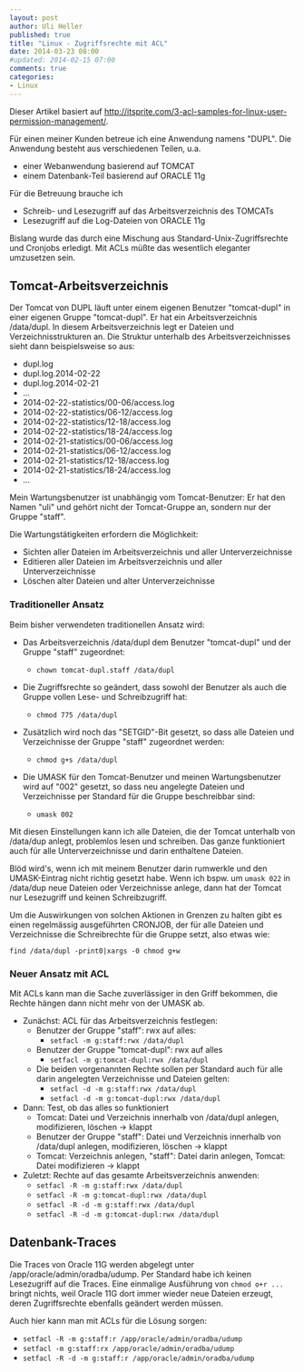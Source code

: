 ```yaml
---
layout: post
author: Uli Heller
published: true
title: "Linux - Zugriffsrechte mit ACL"
date: 2014-03-23 08:00
#updated: 2014-02-15 07:00
comments: true
categories: 
- Linux
---
```


Dieser Artikel basiert auf
<http://itsprite.com/3-acl-samples-for-linux-user-permission-management/>.

Für einen meiner Kunden betreue ich eine Anwendung namens "DUPL".
Die Anwendung besteht aus verschiedenen Teilen, u.a.

* einer Webanwendung basierend auf TOMCAT
* einem Datenbank-Teil basierend auf ORACLE 11g

Für die Betreuung brauche ich 

* Schreib- und Lesezugriff auf das Arbeitsverzeichnis des TOMCATs
* Lesezugriff auf die Log-Dateien von ORACLE 11g

Bislang wurde das durch eine Mischung aus Standard-Unix-Zugriffsrechte
und Cronjobs erledigt. Mit ACLs müßte das wesentlich eleganter umzusetzen
sein.

<!-- more -->

Tomcat-Arbeitsverzeichnis
-------------------------

Der Tomcat von DUPL läuft unter einem eigenen Benutzer "tomcat-dupl" in
einer eigenen Gruppe "tomcat-dupl".
Er hat ein Arbeitsverzeichnis /data/dupl.
In diesem Arbeitsverzeichnis legt er Dateien und Verzeichnisstrukturen
an. Die Struktur unterhalb des Arbeitsverzeichnisses sieht dann beispielsweise
so aus:

* dupl.log
* dupl.log.2014-02-22
* dupl.log.2014-02-21
* ...
* 2014-02-22-statistics/00-06/access.log
* 2014-02-22-statistics/06-12/access.log
* 2014-02-22-statistics/12-18/access.log
* 2014-02-22-statistics/18-24/access.log
* 2014-02-21-statistics/00-06/access.log
* 2014-02-21-statistics/06-12/access.log
* 2014-02-21-statistics/12-18/access.log
* 2014-02-21-statistics/18-24/access.log
* ...

Mein Wartungsbenutzer ist unabhängig vom Tomcat-Benutzer: Er hat den
Namen "uli" und gehört nicht der Tomcat-Gruppe an, sondern nur der Gruppe
"staff".

Die Wartungstätigkeiten erfordern die Möglichkeit:

* Sichten aller Dateien im Arbeitsverzeichnis und aller Unterverzeichnisse
* Editieren aller Dateien im Arbeitsverzeichnis und aller Unterverzeichnisse
* Löschen alter Dateien und alter Unterverzeichnisse

### Traditioneller Ansatz

Beim bisher verwendeten traditionellen Ansatz wird:

* Das Arbeitsverzeichnis /data/dupl dem Benutzer "tomcat-dupl" und der
  Gruppe "staff" zugeordnet:

    * `chown tomcat-dupl.staff /data/dupl`

* Die Zugriffsrechte so geändert, dass sowohl der Benutzer als auch die
  Gruppe vollen Lese- und Schreibzugriff hat:

    * `chmod 775 /data/dupl`

* Zusätzlich wird noch das "SETGID"-Bit gesetzt, so dass alle Dateien und
  Verzeichnisse der Gruppe "staff" zugeordnet werden:

    * `chmod g+s /data/dupl`

* Die UMASK für den Tomcat-Benutzer und meinen Wartungsbenutzer wird auf
  "002" gesetzt, so dass neu angelegte Dateien und Verzeichnisse per
  Standard für die Gruppe beschreibbar sind:

    * `umask 002`

Mit diesen Einstellungen kann ich alle Dateien, die der Tomcat unterhalb
von /data/dup anlegt, problemlos lesen und schreiben. Das ganze funktioniert
auch für alle Unterverzeichnisse und darin enthaltene Dateien.

Blöd wird's, wenn ich mit meinem Benutzer darin rumwerkle und den
UMASK-Eintrag nicht richtig gesetzt habe. Wenn ich bspw. um `umask 022`
in /data/dup neue Dateien oder Verzeichnisse anlege, dann hat
der Tomcat nur Lesezugriff und keinen Schreibzugriff.

Um die Auswirkungen von solchen Aktionen in Grenzen zu halten gibt es
einen regelmässig ausgeführten CRONJOB, der für alle Dateien und Verzeichnisse
die Schreibrechte für die Gruppe setzt, also etwas wie:

```
find /data/dupl -print0|xargs -0 chmod g+w
```

### Neuer Ansatz mit ACL

Mit ACLs kann man die Sache zuverlässiger in den Griff bekommen,
die Rechte hängen dann nicht mehr von der UMASK ab.

* Zunächst: ACL für das Arbeitsverzeichnis festlegen:
    * Benutzer der Gruppe "staff": rwx auf alles:
        * `setfacl -m g:staff:rwx /data/dupl`
    * Benutzer der Gruppe "tomcat-dupl": rwx auf alles
        * `setfacl -m g:tomcat-dupl:rwx /data/dupl`
    * Die beiden vorgenannten Rechte sollen per Standard auch
      für alle darin angelegten Verzeichnisse und Dateien gelten:
        * `setfacl -d -m g:staff:rwx /data/dupl`
        * `setfacl -d -m g:tomcat-dupl:rwx /data/dupl`
* Dann: Test, ob das alles so funktioniert
    * Tomcat: Datei und Verzeichnis innerhalb von /data/dupl anlegen,
      modifizieren, löschen -> klappt
    * Benutzer der Gruppe "staff": Datei und Verzeichnis innerhalb
      von /data/dupl anlegen, modifizieren, löschen -> klappt
    * Tomcat: Verzeichnis anlegen, "staff": Datei darin anlegen,
      Tomcat: Datei modifizieren -> klappt
* Zuletzt: Rechte auf das gesamte Arbeitsverzeichnis anwenden:
    * `setfacl -R -m g:staff:rwx /data/dupl`
    * `setfacl -R -m g:tomcat-dupl:rwx /data/dupl`
    * `setfacl -R -d -m g:staff:rwx /data/dupl`
    * `setfacl -R -d -m g:tomcat-dupl:rwx /data/dupl`

Datenbank-Traces
----------------

Die Traces von Oracle 11G werden abgelegt unter /app/oracle/admin/oradba/udump.
Per Standard habe ich keinen Lesezugriff auf die Traces. Eine einmalige Ausführung
von `chmod o+r ...` bringt nichts, weil Oracle 11G dort immer wieder neue Dateien
erzeugt, deren Zugriffsrechte ebenfalls geändert werden müssen.

Auch hier kann man mit ACLs für die Lösung sorgen:

* `setfacl -R -m g:staff:r /app/oracle/admin/oradba/udump`
* `setfacl -m g:staff:rx /app/oracle/admin/oradba/udump`
* `setfacl -R -d -m g:staff:r /app/oracle/admin/oradba/udump`
